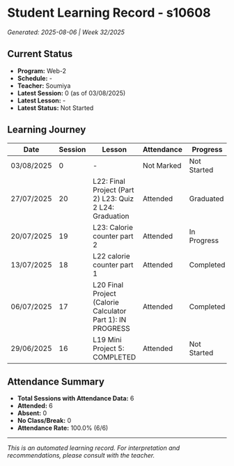 # Student Learning Record - s10608
*Generated: 2025-08-06 | Week 32/2025*

## Current Status
- **Program:** Web-2
- **Schedule:**  -
- **Teacher:** Soumiya
- **Latest Session:** 0 (as of 03/08/2025)
- **Latest Lesson:** -
- **Latest Status:** Not Started

## Learning Journey
| Date | Session | Lesson | Attendance | Progress |
|------|---------|--------|------------|----------|
| 03/08/2025 | 0 | - | Not Marked | Not Started |
| 27/07/2025 | 20 | L22: Final Project (Part 2) L23: Quiz 2 L24: Graduation | Attended | Graduated |
| 20/07/2025 | 19 | L23: Calorie counter part 2 | Attended | In Progress |
| 13/07/2025 | 18 | L22 calorie counter part 1 | Attended | Completed |
| 06/07/2025 | 17 | L20 Final Project (Calorie Calculator Part 1): IN PROGRESS | Attended | Completed |
| 29/06/2025 | 16 | L19 Mini Project 5: COMPLETED | Attended | Not Started |

## Attendance Summary
- **Total Sessions with Attendance Data:** 6
- **Attended:** 6
- **Absent:** 0
- **No Class/Break:** 0
- **Attendance Rate:** 100.0% (6/6)

---
*This is an automated learning record. For interpretation and recommendations, please consult with the teacher.*